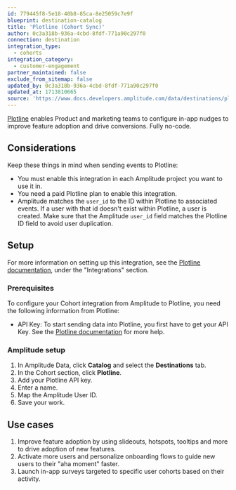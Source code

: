 ```yaml
---
id: 779445f8-5e18-40b8-85ca-8e25059c7e9f
blueprint: destination-catalog
title: 'Plotline (Cohort Sync)'
author: 0c3a318b-936a-4cbd-8fdf-771a90c297f0
connection: destination
integration_type:
  - cohorts
integration_category:
  - customer-engagement
partner_maintained: false
exclude_from_sitemap: false
updated_by: 0c3a318b-936a-4cbd-8fdf-771a90c297f0
updated_at: 1713810665
source: 'https://www.docs.developers.amplitude.com/data/destinations/plotline-cohort/'
---
```


[Plotline](https://www.plotline.so/) enables Product and marketing teams to configure in-app nudges to improve feature adoption and drive conversions. Fully no-code.

## Considerations

Keep these things in mind when sending events to Plotline:

- You must enable this integration in each Amplitude project you want to use it in.
- You need a paid Plotline plan to enable this integration.
- Amplitude matches the `user_id` to the ID within Plotline to associated events. If a user with that id doesn't exist within Plotline, a user is created. Make sure that the Amplitude `user_id` field matches the Plotline ID field to avoid user duplication.

## Setup

For more information on setting up this integration, see the [Plotline documentation](https://docs.plotline.so), under the "Integrations" section.

### Prerequisites

To configure your Cohort integration from Amplitude to Plotline, you need the following information from Plotline:

- API Key: To start sending data into Plotline, you first have to get your API Key. See the [Plotline documentation](https://docs.plotline.so) for more help.

### Amplitude setup

1. In Amplitude Data, click **Catalog** and select the **Destinations** tab.
2. In the Cohort section, click **Plotline**.
3. Add your Plotline API key.
4. Enter a name.
5. Map the Amplitude User ID.
6. Save your work.

## Use cases

1. Improve feature adoption by using slideouts, hotspots, tooltips and more to drive adoption of new features.
2. Activate more users and personalize onboarding flows to guide new users to their "aha moment" faster.
3. Launch in-app surveys targeted to specific user cohorts based on their activity.